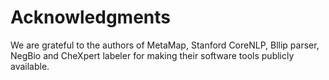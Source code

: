 # Acknowledgments

We are grateful to the authors of MetaMap, Stanford CoreNLP, Bllip parser, NegBio and CheXpert labeler for making their software tools publicly available.